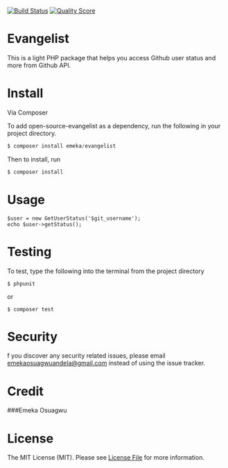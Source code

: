 
[![Build Status](https://travis-ci.org/andela-eosuagwu/Evangelist.svg?branch=master)](https://travis-ci.org/andela-eosuagwu/Evangelist)
[![Quality Score](https://img.shields.io/scrutinizer/g/andela-eosuagwu/Evangelist.svg?style=flat-square)](https://scrutinizer-ci.com/g/andela-eosuagwu/Evangelist)

# Evangelist
This is a light PHP package that helps you access Github user status and more from Github API.

# Install
Via Composer

To add open-source-evangelist as a dependency, run the following in your project directory.

```php
$ composer install emeka/evangelist
```
Then to install, run

```php
$ composer install 
```

# Usage

```
$user = new GetUserStatus('$git_username');
echo $user->getStatus();
```
# Testing
To test, type the following into the terminal from the project directory

```
$ phpunit
```
or
```
$ composer test
```
# Security
f you discover any security related issues, please email <a href = "emekaosuagwuandela@gmail.com">emekaosuagwuandela@gmail.com</a> instead of using the issue tracker.

# Credit
###Emeka Osuagwu
# License
The MIT License (MIT). Please see <a href = "LICENSE.md">License File</a> for more information.
